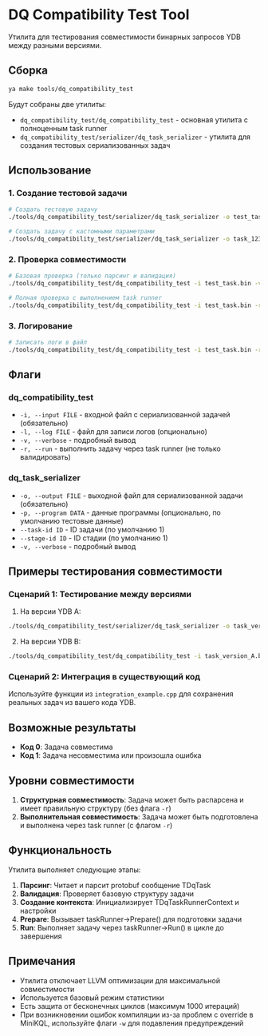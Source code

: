 # DQ Compatibility Test Tool

Утилита для тестирования совместимости бинарных запросов YDB между разными версиями.

## Сборка

```bash
ya make tools/dq_compatibility_test
```

Будут собраны две утилиты:
- `dq_compatibility_test/dq_compatibility_test` - основная утилита с полноценным task runner
- `dq_compatibility_test/serializer/dq_task_serializer` - утилита для создания тестовых сериализованных задач

## Использование

### 1. Создание тестовой задачи

```bash
# Создать тестовую задачу
./tools/dq_compatibility_test/serializer/dq_task_serializer -o test_task.bin -v

# Создать задачу с кастомными параметрами
./tools/dq_compatibility_test/serializer/dq_task_serializer -o task_123.bin --task-id 123 --stage-id 5 -v
```

### 2. Проверка совместимости

```bash
# Базовая проверка (только парсинг и валидация)
./tools/dq_compatibility_test/dq_compatibility_test -i test_task.bin -v

# Полная проверка с выполнением task runner
./tools/dq_compatibility_test/dq_compatibility_test -i test_task.bin -r -v
```

### 3. Логирование

```bash
# Записать логи в файл
./tools/dq_compatibility_test/dq_compatibility_test -i test_task.bin -r -v -l compatibility.log
```

## Флаги

### dq_compatibility_test

- `-i, --input FILE` - входной файл с сериализованной задачей (обязательно)
- `-l, --log FILE` - файл для записи логов (опционально)
- `-v, --verbose` - подробный вывод
- `-r, --run` - выполнить задачу через task runner (не только валидировать)

### dq_task_serializer

- `-o, --output FILE` - выходной файл для сериализованной задачи (обязательно)
- `-p, --program DATA` - данные программы (опционально, по умолчанию тестовые данные)
- `--task-id ID` - ID задачи (по умолчанию 1)
- `--stage-id ID` - ID стадии (по умолчанию 1)
- `-v, --verbose` - подробный вывод

## Примеры тестирования совместимости

### Сценарий 1: Тестирование между версиями

1. На версии YDB A:
```bash
./tools/dq_compatibility_test/serializer/dq_task_serializer -o task_version_A.bin --task-id 1001 -v
```

2. На версии YDB B:
```bash
./tools/dq_compatibility_test/dq_compatibility_test -i task_version_A.bin -r -v
```

### Сценарий 2: Интеграция в существующий код

Используйте функции из `integration_example.cpp` для сохранения реальных задач из вашего кода YDB.

## Возможные результаты

- **Код 0**: Задача совместима
- **Код 1**: Задача несовместима или произошла ошибка

## Уровни совместимости

1. **Структурная совместимость**: Задача может быть распарсена и имеет правильную структуру (без флага `-r`)
2. **Выполнительная совместимость**: Задача может быть подготовлена и выполнена через task runner (с флагом `-r`)

## Функциональность

Утилита выполняет следующие этапы:

1. **Парсинг**: Читает и парсит protobuf сообщение TDqTask
2. **Валидация**: Проверяет базовую структуру задачи
3. **Создание контекста**: Инициализирует TDqTaskRunnerContext и настройки
4. **Prepare**: Вызывает taskRunner->Prepare() для подготовки задачи
5. **Run**: Выполняет задачу через taskRunner->Run() в цикле до завершения

## Примечания

- Утилита отключает LLVM оптимизации для максимальной совместимости
- Используется базовый режим статистики
- Есть защита от бесконечных циклов (максимум 1000 итераций)
- При возникновении ошибок компиляции из-за проблем с override в MiniKQL, используйте флаги `-w` для подавления предупреждений 